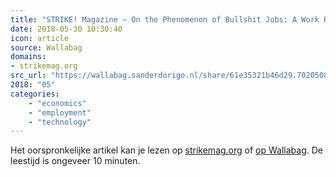 ```yaml
---
title: "STRIKE! Magazine – On the Phenomenon of Bullshit Jobs: A Work Rant"
date: 2018-05-30 10:30:40
icon: article
source: Wallabag
domains:
- strikemag.org
src_url: "https://wallabag.sanderdorigo.nl/share/61e35321b46d29.70205085"
2018: "05"
categories:
    - "economics"
    - "employment"
    - "technology"
---
```

Het oorspronkelijke artikel kan je lezen op [strikemag.org](https://strikemag.org/bullshit-jobs/) of [op Wallabag](https://wallabag.sanderdorigo.nl/share/61e35321b46d29.70205085). De leestijd is ongeveer 10 minuten.